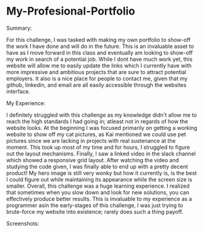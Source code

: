 # My-Profesional-Portfolio
Summary:

For this challenge, I was tasked with making my own portfolio to show-off the work I have done and will do in the future. This is an invaluable asset to have as I move forward in this class and eventually am looking to show-off my work in search of a potential job. While I dont have much work yet, this website will allow me to easily update the links which I currently have with more impressive and ambitious projects that are sure to attract potential employers. It also is a nice place for people to contact me, given that my github, linkedin, and email are all easily accessible through the websites interface.

My Experience:

I definitely struggled with this challenge as my knowledge didn't allow me to reach the high standards I had going in; atleast not in regards of how the website looks. At the beginning I was focused primarily on getting a working website to show off my cat pictures, as Kai mentioned we could use pet pictures since we are lacking in projects with real sustenance at the moment. This took up most of my time and for hours, I struggled to figure out the layout mechanisms. Finally, I saw a linked video in the slack channel which showed a responsive grid layout. After watching the video and studying the code given, I was finally able to end up with a pretty decent product! My hero image is still very wonky but how it currently is, is the best I could figure out while maintaining its appearance while the screen size is smaller. Overall, this challenge was a huge learning experience. I realized that sometimes when you slow down and look for new solutions, you can effectively produce better results. This is invaluable to my experience as a programmer asin the early-stages of this challenge, I was just trying to brute-force my website into existence; rarely does such a thing payoff.

Screenshots:

